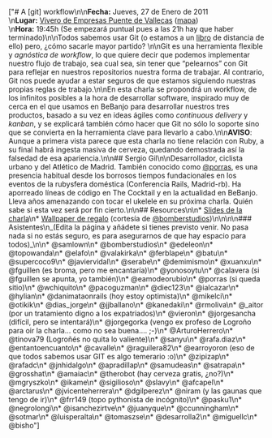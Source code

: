 ["# A [git] workflow\n\n**Fecha:** Jueves, 27 de Enero de 2011<br/>\n**Lugar:** [Vivero de Empresas Puente de Vallecas](http://www.madrid.es/portales/munimadrid/es/Inicio/Buscador-Avanzado/Vivero-de-Empresas-de-Puente-de-Vallecas?vgnextfmt=default&vgnextoid=ee3866ad9d650210VgnVCM1000000b205a0aRCRD&vgnextchannel=102f43db40317010VgnVCM100000dc0ca8c0RCRD) ([mapa](http://maps.google.es/maps?f=q&source=s_q&hl=en&geocode=&q=Calle+de+la+Diligencia,+9,+Madrid&aq=0&sll=40.383103,-3.656814&sspn=0.009186,0.019205&g=Calle+de+la+Diligencia,+9,+28018+Madrid,+Comunidad+de+Madrid&ie=UTF8&hq=&hnear=Calle+de+la+Diligencia,+9,+28018+Madrid,+Comunidad+de+Madrid&ll=40.384164,-3.656602&spn=0.009186,0.019205&z=16))<br/>\n**Hora:** 19:45h (Se empezará puntual pues a las 21h hay que haber terminado)\n\nTodos sabemos usar Git (o estamos a un [libro](http://progit.org/) de distancia de ello) pero, ¿cómo sacarle mayor partido? \n\nGit es una herramienta flexible y *agnóstica de workflow*, lo que quiere decir que podemos implementar nuestro flujo de trabajo, sea cual sea, sin tener que “pelearnos” con Git para reflejar en nuestros repositorios nuestra forma de trabajar. Al contrario, Git nos puede ayudar a estar seguros de que estamos siguiendo nuestras propias reglas de trabajo.\n\nEn esta charla se propondrá un workflow, de los infinitos posibles a la hora de desarrollar software, inspirado muy de cerca en el que usamos en BeBanjo para desarrollar nuestros tres productos, basado a su vez en ideas ágiles como *continuous delivery* y *kanban*, y se explicará también cómo hacer que Git no sólo lo soporte sino que se convierta en la herramienta clave para llevarlo a cabo.\n\n**AVISO**: Aunque a primera vista parece que esta charla no tiene relación con Ruby, a su final habrá ingesta masiva de cerveza, quedando demostrada así la falsedad de esa apariencia.\n\n## Sergio Gil\n\nDesarrollador, ciclista urbano y del Atlético de Madrid. También conocido como [@porras](http://twitter.com/porras), es una presencia habitual desde los borrosos tiempos fundacionales en los eventos de la rubysfera doméstica (Conferencia Rails, Madrid-rb). Ha aporreado líneas de código en The Cocktail y en la actualidad en BeBanjo. Lleva años amenazando con tocar el ukelele en su próxima charla. Quién sabe si esta vez será por fin cierto.\n\n## Resources\n\n* [Slides de la charla](http://slidesha.re/gvbvl5)\n* [Wallpaper de regalo](http://bit.ly/gnPV10) (cortesía de [@bomberstudios](http://twitter.com/bomberstudios))\n\n\n\n### Asistentes\n_(Edita la página y añádete si tienes previsto venir. No pasa nada si no estás seguro, es para asegurarnos de que hay espacio para todos)_\n\n* @samlown\n* @bomberstudios\n* @edeleon\n* @topowanda\n* @elafo\n* @valakirka\n* @ferblape\n* @batu\n* @supercoco9\n* @javiervidal\n* @serabe\n* @demimismo\n* @xuanxu\n* @fguillen (es broma, pero me encantaría)\n* @yonosoytu\n* @calavera (si @fguillen se apunta, yo también)\n* @eamodeorubio\n* @porras (si queda sitio)\n* @wchiquito\n* @pacoguzman\n* @diec123\n* @ialcazar\n* @hylian\n* @danimataonrails (hoy estoy optimista)\n* @mikelci\n* @otikik\n* @dias_jorge\n* @jjballano\n* @kanedaki\n* @rmoliva\n* @_aitor (por un tratamiento digno a los expatriados)\n* @vieron\n* @jorgesancha (difícil, pero se intentará)\n* @jorgegorka (vengo ex profeso de Logroño para oir la charla... como no sea buena.... ;-)\n* @ArturoHerrero\n* @tinova79 (Logroñés no quita lo valiente)\n* @sanyu\n* @rafa.diaz\n* @entantoencuanto\n* @cavalle\n* @raguilera82\n* @earroyoron (eso de que todos sabemos usar GIT es algo temerario :o)\n* @zipizap\n* @rafadc\n* @jnhidalgo\n* @apradillap\n* @samudeas\n* @satrapa\n* @grosshat\n* @amaiac\n* @therobot (hay cerveza gratis, ¿no?)\n* @mgryszko\n* @ikame\n* @sigilioso\n* @slavy\n* @afcapel\n* @arctarus\n* @jvicenteherrera\n* @dgilperez\n* @niram (y las gaunas que tengo de ir)\n* @frr149 (topo pythonista de incógnito)\n* @pasku1\n* @negrolongi\n* @isanchezirtve\n* @juanyque\n* @ccunningham\n* @sotmar\n* @luisperalta\n* @tomaszse\n* @desarrolla2\n* @miguellc\n* @bisho"]